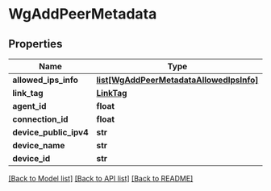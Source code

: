 # WgAddPeerMetadata

## Properties
Name | Type | Description | Notes
------------ | ------------- | ------------- | -------------
**allowed_ips_info** | [**list[WgAddPeerMetadataAllowedIpsInfo]**](WgAddPeerMetadataAllowedIpsInfo.md) |  | 
**link_tag** | [**LinkTag**](LinkTag.md) |  | 
**agent_id** | **float** |  | 
**connection_id** | **float** |  | 
**device_public_ipv4** | **str** |  | 
**device_name** | **str** |  | 
**device_id** | **str** |  | 

[[Back to Model list]](../README.md#documentation-for-models) [[Back to API list]](../README.md#documentation-for-api-endpoints) [[Back to README]](../README.md)

